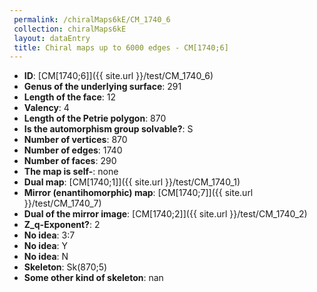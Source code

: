 ```yaml
--- 
 permalink: /chiralMaps6kE/CM_1740_6 
 collection: chiralMaps6kE
 layout: dataEntry
 title: Chiral maps up to 6000 edges - CM[1740;6]
---
```


- **ID**: [CM[1740;6]]({{ site.url }}/test/CM_1740_6)
- **Genus of the underlying surface**: 291
- **Length of the face**: 12
- **Valency**: 4
- **Length of the Petrie polygon**: 870
- **Is the automorphism group solvable?**: S
- **Number of vertices**: 870
- **Number of edges**: 1740
- **Number of faces**: 290
- **The map is self-**: none
- **Dual map**: [CM[1740;1]]({{ site.url }}/test/CM_1740_1)
- **Mirror (enantihomorphic) map**: [CM[1740;7]]({{ site.url }}/test/CM_1740_7)
- **Dual of the mirror image**: [CM[1740;2]]({{ site.url }}/test/CM_1740_2)
- **Z_q-Exponent?**: 2
- **No idea**:  3:7
- **No idea**: Y
- **No idea**: N
- **Skeleton**: Sk(870;5)
- **Some other kind of skeleton**: nan
